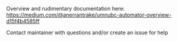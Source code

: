 Overview and rudimentary documentation here: https://medium.com/@anerrantrake/umnubc-automator-overview-d15f4b4585ff

Contact maintainer with questions and/or create an issue for help

